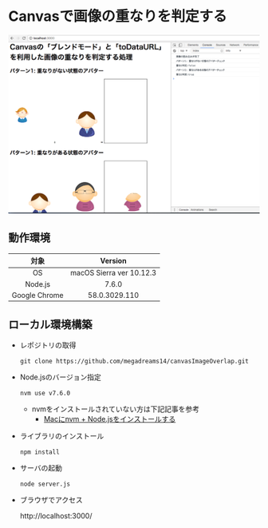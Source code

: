 # Canvasで画像の重なりを判定する

![実行イメージ](docs/images/execute.png)


## 動作環境

| 対象          | Version  |
| :-----------: |:-------------:|
| OS            | macOS Sierra ver 10.12.3 |
| Node.js       | 7.6.0 |
| Google Chrome | 58.0.3029.110 |

## ローカル環境構築

* レポジトリの取得
   
   ```
   git clone https://github.com/megadreams14/canvasImageOverlap.git
   ```

* Node.jsのバージョン指定
   ```
   nvm use v7.6.0
   ```
   * nvmをインストールされていない方は下記記事を参考
      * [Macにnvm + Node.jsをインストールする](http://qiita.com/dribble13/items/e895208727c85ef9bc52)
      
* ライブラリのインストール
   ```
   npm install
   ```

* サーバの起動
   ```
   node server.js
   ```

* ブラウザでアクセス

   http://localhost:3000/
   
 
